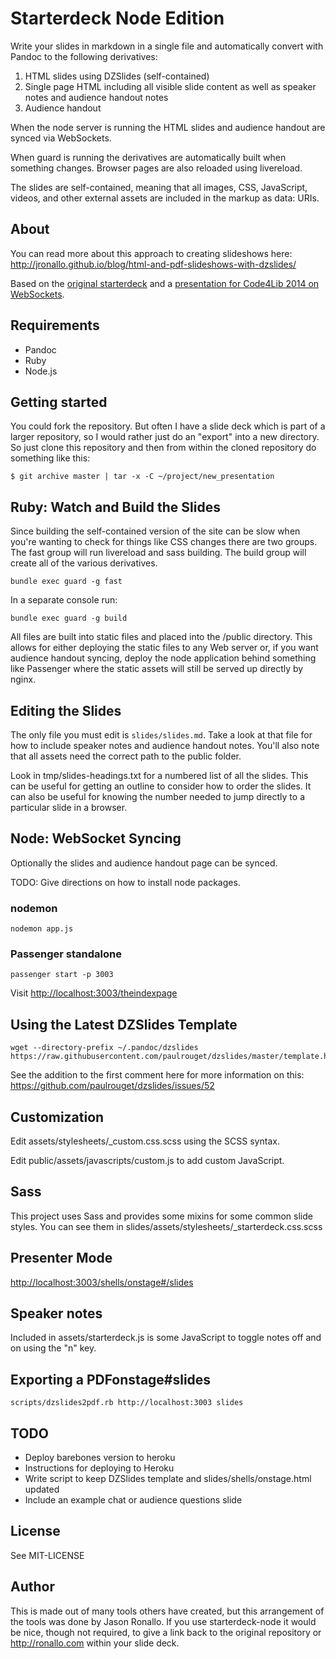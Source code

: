 # Starterdeck Node Edition

Write your slides in markdown in a single file and automatically convert with Pandoc to the following derivatives:

1. HTML slides using DZSlides (self-contained)
2. Single page HTML including all visible slide content as well as speaker notes and audience handout notes
3. Audience handout

When the node server is running the HTML slides and audience handout are synced via WebSockets.

When guard is running the derivatives are automatically built when something changes. Browser pages are also reloaded using livereload.

The slides are self-contained, meaning that all images, CSS, JavaScript, videos, and other external assets are included in the markup as data: URIs.

## About

You can read more about this approach to creating slideshows here: <http://jronallo.github.io/blog/html-and-pdf-slideshows-with-dzslides/>

Based on the [original starterdeck](https://github.com/jronallo/starterdeck) and a [presentation for Code4Lib 2014 on WebSockets](http://ronallo.com/presentations/code4lib-2014-websockets/).


## Requirements

- Pandoc
- Ruby
- Node.js

## Getting started

You could fork the repository. But often I have a slide deck which is part of a larger repository, so I would rather just do an "export" into a new directory. So just clone this repository and then from within the cloned repository do something like this:

```
$ git archive master | tar -x -C ~/project/new_presentation
```

## Ruby: Watch and Build the Slides

Since building the self-contained version of the site can be slow when you're wanting to check for things like CSS changes there are two groups. The fast group will run livereload and sass building. The build group will create all of the various derivatives.

```shell
bundle exec guard -g fast
```

In a separate console run:
```shell
bundle exec guard -g build
```

All files are built into static files and placed into the /public directory. This allows for either deploying the static files to any Web server or, if you want audience handout syncing, deploy the node application behind something like Passenger where the static assets will still be served up directly by nginx.

## Editing the Slides

The only file you must edit is `slides/slides.md`. Take a look at that file for how to include speaker notes and audience handout notes. You'll also note that all assets need the correct path to the public folder.

Look in tmp/slides-headings.txt for a numbered list of all the slides. This can be useful for getting an outline to consider how to order the slides. It can also be useful for knowing the number needed to jump directly to a particular slide in a browser.

## Node: WebSocket Syncing

Optionally the slides and audience handout page can be synced.

TODO: Give directions on how to install node packages.

### nodemon

```
nodemon app.js
```

### Passenger standalone

```
passenger start -p 3003
```

Visit <http://localhost:3003/theindexpage>

## Using the Latest DZSlides Template

```
wget --directory-prefix ~/.pandoc/dzslides https://raw.githubusercontent.com/paulrouget/dzslides/master/template.html
```

See the addition to the first comment here for more information on this: <https://github.com/paulrouget/dzslides/issues/52>

## Customization

Edit assets/stylesheets/_custom.css.scss using the SCSS syntax.

Edit public/assets/javascripts/custom.js to add custom JavaScript.

## Sass

This project uses Sass and provides some mixins for some common slide styles. You can see them in slides/assets/stylesheets/_starterdeck.css.scss

## Presenter Mode

<http://localhost:3003/shells/onstage#/slides>

## Speaker notes

Included in assets/starterdeck.js is some JavaScript to toggle notes off and on using the "n" key.

## Exporting a PDFonstage#slides

`scripts/dzslides2pdf.rb http://localhost:3003 slides`

## TODO

- Deploy barebones version to heroku
- Instructions for deploying to Heroku
- Write script to keep DZSlides template and slides/shells/onstage.html updated
- Include an example chat or audience questions slide

## License

See MIT-LICENSE

## Author

This is made out of many tools others have created, but this arrangement of the tools was done by Jason Ronallo. If you use starterdeck-node it would be nice, though not required, to give a link back to the original repository or <http://ronallo.com> within your slide deck.
